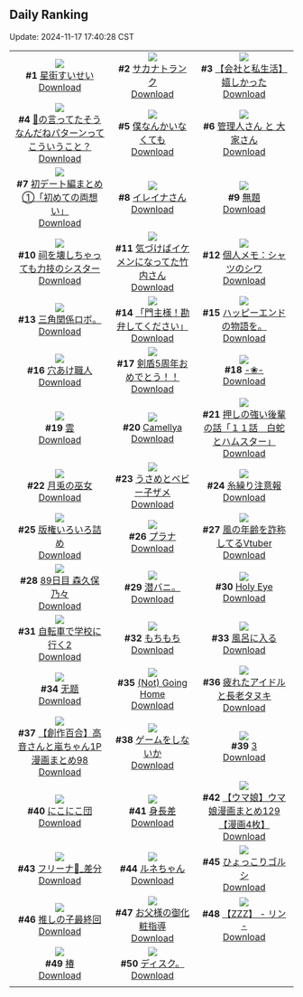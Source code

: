 ## Daily Ranking
Update: 2024-11-17 17:40:28 CST

|      |      |      |
| :----: | :----: | :----: |
| ![](https://i.pixiv.re/c/240x480/img-master/img/2024/11/15/00/00/42/124301285_p0_master1200.jpg)<br>**#1** [星街すいせい](https://www.pixiv.net/artworks/124301285)<br>[Download](https://i.pixiv.re/img-original/img/2024/11/15/00/00/42/124301285_p0.png) | ![](https://i.pixiv.re/c/240x480/img-master/img/2024/11/15/07/30/02/124309128_p0_master1200.jpg)<br>**#2** [サカナトランク](https://www.pixiv.net/artworks/124309128)<br>[Download](https://i.pixiv.re/img-original/img/2024/11/15/07/30/02/124309128_p0.jpg) | ![](https://i.pixiv.re/c/240x480/img-master/img/2024/11/15/12/00/12/124312838_p0_master1200.jpg)<br>**#3** [【会社と私生活】嬉しかった](https://www.pixiv.net/artworks/124312838)<br>[Download](https://i.pixiv.re/img-original/img/2024/11/15/12/00/12/124312838_p0.jpg) |
| ![](https://i.pixiv.re/c/240x480/img-master/img/2024/11/15/18/00/07/124319349_p0_master1200.jpg)<br>**#4** [🎀の言ってたそうなんだねパターンってこういうこと？](https://www.pixiv.net/artworks/124319349)<br>[Download](https://i.pixiv.re/img-original/img/2024/11/15/18/00/07/124319349_p0.jpg) | ![](https://i.pixiv.re/c/240x480/img-master/img/2024/11/16/15/08/37/124348674_p0_master1200.jpg)<br>**#5** [僕なんかいなくても](https://www.pixiv.net/artworks/124348674)<br>[Download](https://i.pixiv.re/img-original/img/2024/11/16/15/08/37/124348674_p0.jpg) | ![](https://i.pixiv.re/c/240x480/img-master/img/2024/11/15/08/50/15/124310211_p0_master1200.jpg)<br>**#6** [管理人さん と 大家さん](https://www.pixiv.net/artworks/124310211)<br>[Download](https://i.pixiv.re/img-original/img/2024/11/15/08/50/15/124310211_p0.jpg) |
| ![](https://i.pixiv.re/c/240x480/img-master/img/2024/11/16/18/56/27/124347207_p0_master1200.jpg)<br>**#7** [初デート編まとめ①「初めての両想い」](https://www.pixiv.net/artworks/124347207)<br>[Download](https://i.pixiv.re/img-original/img/2024/11/16/18/56/27/124347207_p0.jpg) | ![](https://i.pixiv.re/c/240x480/img-master/img/2024/11/15/00/03/15/124301524_p0_master1200.jpg)<br>**#8** [イレイナさん](https://www.pixiv.net/artworks/124301524)<br>[Download](https://i.pixiv.re/img-original/img/2024/11/15/00/03/15/124301524_p0.png) | ![](https://i.pixiv.re/c/240x480/img-master/img/2024/11/15/04/15/41/124306958_p0_master1200.jpg)<br>**#9** [無題](https://www.pixiv.net/artworks/124306958)<br>[Download](https://i.pixiv.re/img-original/img/2024/11/15/04/15/41/124306958_p0.jpg) |
| ![](https://i.pixiv.re/c/240x480/img-master/img/2024/11/16/18/25/22/124353752_p0_master1200.jpg)<br>**#10** [祠を壊しちゃっても力技のシスター](https://www.pixiv.net/artworks/124353752)<br>[Download](https://i.pixiv.re/img-original/img/2024/11/16/18/25/22/124353752_p0.jpg) | ![](https://i.pixiv.re/c/240x480/img-master/img/2024/11/16/08/59/23/124341335_p0_master1200.jpg)<br>**#11** [気づけばイケメンになってた竹内さん](https://www.pixiv.net/artworks/124341335)<br>[Download](https://i.pixiv.re/img-original/img/2024/11/16/08/59/23/124341335_p0.jpg) | ![](https://i.pixiv.re/c/240x480/img-master/img/2024/11/16/06/00/05/124339003_p0_master1200.jpg)<br>**#12** [個人メモ：シャツのシワ](https://www.pixiv.net/artworks/124339003)<br>[Download](https://i.pixiv.re/img-original/img/2024/11/16/06/00/05/124339003_p0.jpg) |
| ![](https://i.pixiv.re/c/240x480/img-master/img/2024/11/15/02/29/02/124305430_p0_master1200.jpg)<br>**#13** [三角関係ロボ。](https://www.pixiv.net/artworks/124305430)<br>[Download](https://i.pixiv.re/img-original/img/2024/11/15/02/29/02/124305430_p0.jpg) | ![](https://i.pixiv.re/c/240x480/img-master/img/2024/11/15/00/02/57/124301507_p0_master1200.jpg)<br>**#14** [「門主様！勘弁してください」](https://www.pixiv.net/artworks/124301507)<br>[Download](https://i.pixiv.re/img-original/img/2024/11/15/00/02/57/124301507_p0.jpg) | ![](https://i.pixiv.re/c/240x480/img-master/img/2024/11/15/19/17/19/124321895_p0_master1200.jpg)<br>**#15** [ハッピーエンドの物語を。](https://www.pixiv.net/artworks/124321895)<br>[Download](https://i.pixiv.re/img-original/img/2024/11/15/19/17/19/124321895_p0.jpg) |
| ![](https://i.pixiv.re/c/240x480/img-master/img/2024/11/15/20/30/01/124324267_p0_master1200.jpg)<br>**#16** [穴あけ職人](https://www.pixiv.net/artworks/124324267)<br>[Download](https://i.pixiv.re/img-original/img/2024/11/15/20/30/01/124324267_p0.png) | ![](https://i.pixiv.re/c/240x480/img-master/img/2024/11/15/11/48/38/124312614_p0_master1200.jpg)<br>**#17** [剣盾5周年おめでとう！！](https://www.pixiv.net/artworks/124312614)<br>[Download](https://i.pixiv.re/img-original/img/2024/11/15/11/48/38/124312614_p0.png) | ![](https://i.pixiv.re/c/240x480/img-master/img/2024/11/15/00/01/15/124301359_p0_master1200.jpg)<br>**#18** [-❀-](https://www.pixiv.net/artworks/124301359)<br>[Download](https://i.pixiv.re/img-original/img/2024/11/15/00/01/15/124301359_p0.jpg) |
| ![](https://i.pixiv.re/c/240x480/img-master/img/2024/11/16/14/37/28/124347962_p0_master1200.jpg)<br>**#19** [雲](https://www.pixiv.net/artworks/124347962)<br>[Download](https://i.pixiv.re/img-original/img/2024/11/16/14/37/28/124347962_p0.jpg) | ![](https://i.pixiv.re/c/240x480/img-master/img/2024/11/15/19/13/30/124321813_p0_master1200.jpg)<br>**#20** [Camellya](https://www.pixiv.net/artworks/124321813)<br>[Download](https://i.pixiv.re/img-original/img/2024/11/15/19/13/30/124321813_p0.png) | ![](https://i.pixiv.re/c/240x480/img-master/img/2024/11/16/00/03/27/124332328_p0_master1200.jpg)<br>**#21** [押しの強い後輩の話「１１話　白蛇とハムスター」](https://www.pixiv.net/artworks/124332328)<br>[Download](https://i.pixiv.re/img-original/img/2024/11/16/00/03/27/124332328_p0.jpg) |
| ![](https://i.pixiv.re/c/240x480/img-master/img/2024/11/15/00/00/34/124301260_p0_master1200.jpg)<br>**#22** [月兎の巫女](https://www.pixiv.net/artworks/124301260)<br>[Download](https://i.pixiv.re/img-original/img/2024/11/15/00/00/34/124301260_p0.png) | ![](https://i.pixiv.re/c/240x480/img-master/img/2024/11/16/00/09/43/124332667_p0_master1200.jpg)<br>**#23** [うさめとベビー子ザメ](https://www.pixiv.net/artworks/124332667)<br>[Download](https://i.pixiv.re/img-original/img/2024/11/16/00/09/43/124332667_p0.jpg) | ![](https://i.pixiv.re/c/240x480/img-master/img/2024/11/15/07/14/44/124308961_p0_master1200.jpg)<br>**#24** [糸繰り注意報](https://www.pixiv.net/artworks/124308961)<br>[Download](https://i.pixiv.re/img-original/img/2024/11/15/07/14/44/124308961_p0.jpg) |
| ![](https://i.pixiv.re/c/240x480/img-master/img/2024/11/15/00/33/53/124302765_p0_master1200.jpg)<br>**#25** [版権いろいろ詰め](https://www.pixiv.net/artworks/124302765)<br>[Download](https://i.pixiv.re/img-original/img/2024/11/15/00/33/53/124302765_p0.jpg) | ![](https://i.pixiv.re/c/240x480/img-master/img/2024/11/16/00/05/17/124332444_p0_master1200.jpg)<br>**#26** [プラナ](https://www.pixiv.net/artworks/124332444)<br>[Download](https://i.pixiv.re/img-original/img/2024/11/16/00/05/17/124332444_p0.jpg) | ![](https://i.pixiv.re/c/240x480/img-master/img/2024/11/16/21/05/56/124359108_p0_master1200.jpg)<br>**#27** [風の年齢を詐称してるVtuber](https://www.pixiv.net/artworks/124359108)<br>[Download](https://i.pixiv.re/img-original/img/2024/11/16/21/05/56/124359108_p0.png) |
| ![](https://i.pixiv.re/c/240x480/img-master/img/2024/11/15/20/22/50/124324055_p0_master1200.jpg)<br>**#28** [89日目 森久保乃々](https://www.pixiv.net/artworks/124324055)<br>[Download](https://i.pixiv.re/img-original/img/2024/11/15/20/22/50/124324055_p0.png) | ![](https://i.pixiv.re/c/240x480/img-master/img/2024/11/16/05/54/01/124338938_p0_master1200.jpg)<br>**#29** [潜バニ。](https://www.pixiv.net/artworks/124338938)<br>[Download](https://i.pixiv.re/img-original/img/2024/11/16/05/54/01/124338938_p0.jpg) | ![](https://i.pixiv.re/c/240x480/img-master/img/2024/11/15/00/00/12/124301161_p0_master1200.jpg)<br>**#30** [Holy Eye](https://www.pixiv.net/artworks/124301161)<br>[Download](https://i.pixiv.re/img-original/img/2024/11/15/00/00/12/124301161_p0.jpg) |
| ![](https://i.pixiv.re/c/240x480/img-master/img/2024/11/16/00/30/02/124333364_p0_master1200.jpg)<br>**#31** [自転車で学校に行く2](https://www.pixiv.net/artworks/124333364)<br>[Download](https://i.pixiv.re/img-original/img/2024/11/16/00/30/02/124333364_p0.jpg) | ![](https://i.pixiv.re/c/240x480/img-master/img/2024/11/16/00/11/36/124332736_p0_master1200.jpg)<br>**#32** [もちもち](https://www.pixiv.net/artworks/124332736)<br>[Download](https://i.pixiv.re/img-original/img/2024/11/16/00/11/36/124332736_p0.jpg) | ![](https://i.pixiv.re/c/240x480/img-master/img/2024/11/15/12/05/28/124312985_p0_master1200.jpg)<br>**#33** [風呂に入る](https://www.pixiv.net/artworks/124312985)<br>[Download](https://i.pixiv.re/img-original/img/2024/11/15/12/05/28/124312985_p0.png) |
| ![](https://i.pixiv.re/c/240x480/img-master/img/2024/11/15/10/41/31/124311641_p0_master1200.jpg)<br>**#34** [无题](https://www.pixiv.net/artworks/124311641)<br>[Download](https://i.pixiv.re/img-original/img/2024/11/15/10/41/31/124311641_p0.jpg) | ![](https://i.pixiv.re/c/240x480/img-master/img/2024/11/15/16/00/03/124316628_p0_master1200.jpg)<br>**#35** [(Not) Going Home](https://www.pixiv.net/artworks/124316628)<br>[Download](https://i.pixiv.re/img-original/img/2024/11/15/16/00/03/124316628_p0.png) | ![](https://i.pixiv.re/c/240x480/img-master/img/2024/11/16/00/01/52/124332210_p0_master1200.jpg)<br>**#36** [疲れたアイドルと長老タヌキ](https://www.pixiv.net/artworks/124332210)<br>[Download](https://i.pixiv.re/img-original/img/2024/11/16/00/01/52/124332210_p0.png) |
| ![](https://i.pixiv.re/c/240x480/img-master/img/2024/11/16/00/17/21/124332196_p0_master1200.jpg)<br>**#37** [【創作百合】高音さんと嵐ちゃん1P漫画まとめ98](https://www.pixiv.net/artworks/124332196)<br>[Download](https://i.pixiv.re/img-original/img/2024/11/16/00/17/21/124332196_p0.jpg) | ![](https://i.pixiv.re/c/240x480/img-master/img/2024/11/16/00/00/07/124331913_p0_master1200.jpg)<br>**#38** [ゲームをしないか](https://www.pixiv.net/artworks/124331913)<br>[Download](https://i.pixiv.re/img-original/img/2024/11/16/00/00/07/124331913_p0.jpg) | ![](https://i.pixiv.re/c/240x480/img-master/img/2024/11/16/11/31/38/124344011_p0_master1200.jpg)<br>**#39** [3](https://www.pixiv.net/artworks/124344011)<br>[Download](https://i.pixiv.re/img-original/img/2024/11/16/11/31/38/124344011_p0.png) |
| ![](https://i.pixiv.re/c/240x480/img-master/img/2024/11/15/22/00/44/124327489_p0_master1200.jpg)<br>**#40** [にこにこ団](https://www.pixiv.net/artworks/124327489)<br>[Download](https://i.pixiv.re/img-original/img/2024/11/15/22/00/44/124327489_p0.png) | ![](https://i.pixiv.re/c/240x480/img-master/img/2024/11/15/00/37/11/124302869_p0_master1200.jpg)<br>**#41** [身長差](https://www.pixiv.net/artworks/124302869)<br>[Download](https://i.pixiv.re/img-original/img/2024/11/15/00/37/11/124302869_p0.jpg) | ![](https://i.pixiv.re/c/240x480/img-master/img/2024/11/15/00/01/18/124301365_p0_master1200.jpg)<br>**#42** [【ウマ娘】ウマ娘漫画まとめ129【漫画4枚】](https://www.pixiv.net/artworks/124301365)<br>[Download](https://i.pixiv.re/img-original/img/2024/11/15/00/01/18/124301365_p0.jpg) |
| ![](https://i.pixiv.re/c/240x480/img-master/img/2024/11/15/01/03/39/124303584_p0_master1200.jpg)<br>**#43** [フリーナ🎨_差分](https://www.pixiv.net/artworks/124303584)<br>[Download](https://i.pixiv.re/img-original/img/2024/11/15/01/03/39/124303584_p0.jpg) | ![](https://i.pixiv.re/c/240x480/img-master/img/2024/11/15/21/31/59/124326424_p0_master1200.jpg)<br>**#44** [ルネちゃん](https://www.pixiv.net/artworks/124326424)<br>[Download](https://i.pixiv.re/img-original/img/2024/11/15/21/31/59/124326424_p0.png) | ![](https://i.pixiv.re/c/240x480/img-master/img/2024/11/15/07/10/56/124308918_p0_master1200.jpg)<br>**#45** [ひょっこりゴルシ](https://www.pixiv.net/artworks/124308918)<br>[Download](https://i.pixiv.re/img-original/img/2024/11/15/07/10/56/124308918_p0.jpg) |
| ![](https://i.pixiv.re/c/240x480/img-master/img/2024/11/15/04/32/45/124307147_p0_master1200.jpg)<br>**#46** [推しの子最終回](https://www.pixiv.net/artworks/124307147)<br>[Download](https://i.pixiv.re/img-original/img/2024/11/15/04/32/45/124307147_p0.jpg) | ![](https://i.pixiv.re/c/240x480/img-master/img/2024/11/15/17/58/38/124319286_p0_master1200.jpg)<br>**#47** [お父様の御化粧指導](https://www.pixiv.net/artworks/124319286)<br>[Download](https://i.pixiv.re/img-original/img/2024/11/15/17/58/38/124319286_p0.png) | ![](https://i.pixiv.re/c/240x480/img-master/img/2024/11/16/09/54/47/124342166_p0_master1200.jpg)<br>**#48** [【ZZZ】 -  リン  -](https://www.pixiv.net/artworks/124342166)<br>[Download](https://i.pixiv.re/img-original/img/2024/11/16/09/54/47/124342166_p0.png) |
| ![](https://i.pixiv.re/c/240x480/img-master/img/2024/11/15/11/48/17/124312608_p0_master1200.jpg)<br>**#49** [椿](https://www.pixiv.net/artworks/124312608)<br>[Download](https://i.pixiv.re/img-original/img/2024/11/15/11/48/17/124312608_p0.jpg) | ![](https://i.pixiv.re/c/240x480/img-master/img/2024/11/16/09/34/04/124341722_p0_master1200.jpg)<br>**#50** [ディスク。](https://www.pixiv.net/artworks/124341722)<br>[Download](https://i.pixiv.re/img-original/img/2024/11/16/09/34/04/124341722_p0.jpg) |
|      |

